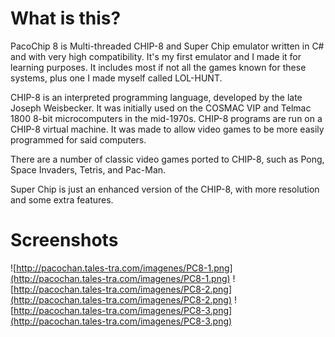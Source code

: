 # What is this? #
PacoChip 8 is Multi-threaded CHIP-8 and Super Chip emulator written in C# and with very high compatibility. It's my first emulator and I made it for learning purposes. It includes most if not all the games known for these systems, plus one I made myself called LOL-HUNT.

CHIP-8 is an interpreted programming language, developed by the late Joseph Weisbecker. It was initially used on the COSMAC VIP and Telmac 1800 8-bit microcomputers in the mid-1970s. CHIP-8 programs are run on a CHIP-8 virtual machine. It was made to allow video games to be more easily programmed for said computers.

There are a number of classic video games ported to CHIP-8, such as Pong, Space Invaders, Tetris, and Pac-Man.

Super Chip is just an enhanced version of the CHIP-8, with more resolution and some extra features.

# Screenshots #
![http://pacochan.tales-tra.com/imagenes/PC8-1.png](http://pacochan.tales-tra.com/imagenes/PC8-1.png)
![http://pacochan.tales-tra.com/imagenes/PC8-2.png](http://pacochan.tales-tra.com/imagenes/PC8-2.png)
![http://pacochan.tales-tra.com/imagenes/PC8-3.png](http://pacochan.tales-tra.com/imagenes/PC8-3.png)